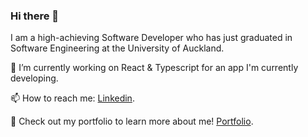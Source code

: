 ### Hi there 👋  
I am a high-achieving Software Developer who has just graduated in Software Engineering at the University of Auckland.  

🔭 I’m currently working on React & Typescript for an app I'm currently developing.

📫 How to reach me: [Linkedin](https://www.linkedin.com/in/brendan-zhou/).

🌱 Check out my portfolio to learn more about me! [Portfolio]((https://bzhou.netlify.app/)).
<!--
**Brendan-Z/Brendan-Z** is a ✨ _special_ ✨ repository because its `README.md` (this file) appears on your GitHub profile.

Here are some ideas to get you started:

- 🔭 I’m currently working on ...
- 🌱 I’m currently learning ...
- 👯 I’m looking to collaborate on ...
- 🤔 I’m looking for help with ...
- 💬 Ask me about ...
- 📫 How to reach me: ...
- 😄 Pronouns: ...
- ⚡ Fun fact: ...
-->
